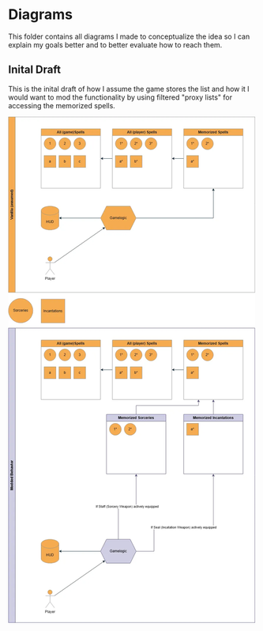 # Diagrams

This folder contains all diagrams I made to conceptualize the idea so I can explain my goals better and to better evaluate how to reach them. 

## Inital Draft

This is the inital draft of how I assume the game stores the list and how it I would want to mod the functionality by using filtered "proxy lists" for accessing the memorized spells.

![](Elden_Ring_Spells_UX.webp)
